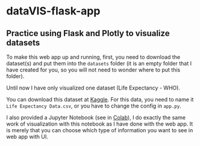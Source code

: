 # dataVIS-flask-app
## Practice using Flask and Plotly to visualize datasets

To make this web app up and running, first, you need to download the dataset(s) and put them into the `datasets` folder (it is an empty folder that I have created for you, so you will not need to wonder where to put this folder).

Until now I have only visualized one dataset (Life Expectancy - WHO).

You can download this dataset at [Kaggle](https://www.kaggle.com/datasets/kumarajarshi/life-expectancy-who). For this data, you need to name it `Life Expectancy Data.csv`, or you have to change the config in `app.py`.

I also provided a Jupyter Notebook (see in [Colab](https://colab.research.google.com/drive/1gzqicuUJm5UeOuVYkHRgL0WQla1jVRLv?usp=sharing)), I do exactly the same work of visualization with this notebook as I have done with the web app. It is merely that you can choose which type of information you want to see in web app with UI.
